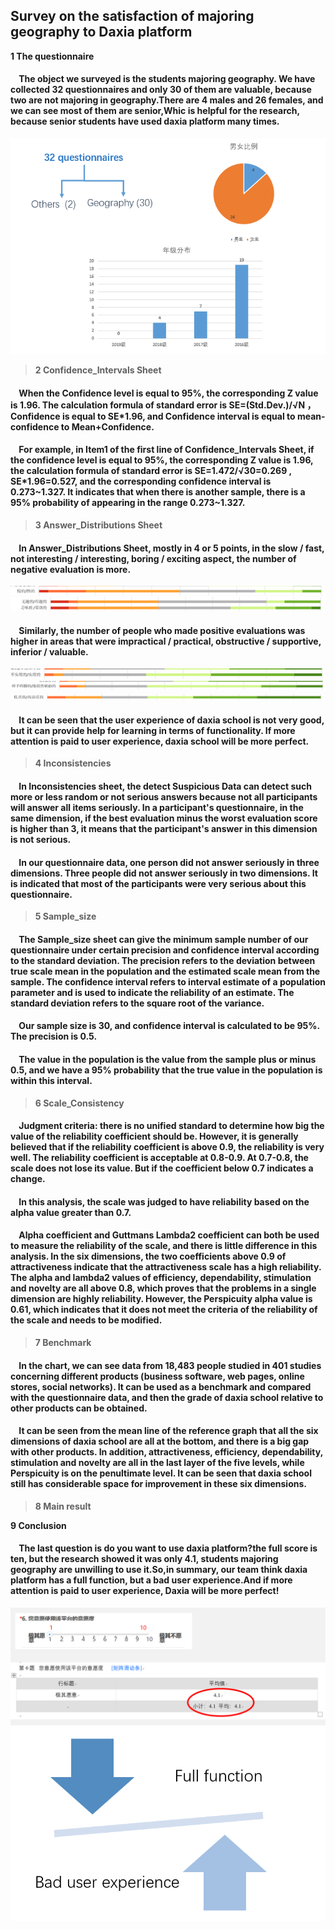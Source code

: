 ## Survey on the satisfaction of majoring geography to Daxia platform
**1 The questionnaire**  
#### &nbsp;&nbsp;&nbsp;&nbsp;The object we surveyed is the students majoring geography. We have collected 32 questionnaires and only 30 of them are valuable, because two are not majoring in geography.There are 4 males and 26 females, and we can see most of them are senior,Whic is helpful for the research, because senior students have used daxia platform many times.

<img src="./images/assignment-questionnaire1.png" />

>**2 Confidence_Intervals Sheet**   

#### &nbsp;&nbsp;&nbsp;&nbsp;When the Confidence level is equal to 95%, the corresponding Z value is 1.96. The calculation formula of standard error is SE=(Std.Dev.)/√N ，Confidence is equal to SE\*1.96, and Confidence interval is equal to mean-confidence to Mean+Confidence.

#### &nbsp;&nbsp;&nbsp;&nbsp;For example, in Item1 of the first line of Confidence_Intervals Sheet, if the confidence level is equal to 95%, the corresponding Z value is 1.96, the calculation formula of standard error is SE=1.472/√30=0.269 , SE\*1.96=0.527, and the corresponding confidence interval is 0.273\~1.327. It indicates that when there is another sample, there is a 95% probability of appearing in the range 0.273\~1.327.

>**3 Answer_Distributions Sheet** 

#### &nbsp;&nbsp;&nbsp;&nbsp;In Answer_Distributions Sheet, mostly in 4 or 5 points, in the slow / fast, not interesting / interesting, boring / exciting aspect, the number of negative evaluation is more.

<img src="./images/Answer_Distributions1.png" />

<img src="./images/Answer_Distributions2.png" />

#### &nbsp;&nbsp;&nbsp;&nbsp;Similarly, the number of people who made positive evaluations was higher in areas that were impractical / practical, obstructive / supportive, inferior / valuable.

<img src="./images/Answer_Distributions3.png" />

<img src="./images/Answer_Distributions4.png" />

<img src="./images/Answer_Distributions5.png" />

#### &nbsp;&nbsp;&nbsp;&nbsp;It can be seen that the user experience of daxia school is not very good, but it can provide help for learning in terms of functionality. If more attention is paid to user experience, daxia school will be more perfect.

>**4 Inconsistencies**
#### &nbsp;&nbsp;&nbsp;&nbsp;In Inconsistencies sheet, the detect Suspicious Data can detect such more or less random or not serious answers because not all participants will answer all items seriously. In a participant's questionnaire, in the same dimension, if the best evaluation minus the worst evaluation score is higher than 3, it means that the participant's answer in this dimension is not serious.
#### &nbsp;&nbsp;&nbsp;&nbsp;In our questionnaire data, one person did not answer seriously in three dimensions. Three people did not answer seriously in two dimensions. It is indicated that most of the participants were very serious about this questionnaire.

>**5 Sample_size**
#### &nbsp;&nbsp;&nbsp;&nbsp;The Sample_size sheet can give the minimum sample number of our questionnaire under certain precision and confidence interval according to the standard deviation. The precision refers to the deviation between true scale mean in the population and the estimated scale mean from the sample. The confidence interval refers to interval estimate of a population parameter and is used to indicate the reliability of an estimate. The standard deviation refers to the square root of the variance.
#### &nbsp;&nbsp;&nbsp;&nbsp;Our sample size is 30, and confidence interval is calculated to be 95%. The precision is 0.5.
#### &nbsp;&nbsp;&nbsp;&nbsp;The value in the population is the value from the sample plus or minus 0.5, and we have a 95% probability that the true value in the population is within this interval.

>**6 Scale_Consistency**
#### &nbsp;&nbsp;&nbsp;&nbsp;Judgment criteria: there is no unified standard to determine how big the value of the reliability coefficient should be. However, it is generally believed that if the reliability coefficient is above 0.9, the reliability is very well. The reliability coefficient is acceptable at 0.8-0.9. At 0.7-0.8, the scale does not lose its value. But if the coefficient below 0.7 indicates a change.  
#### &nbsp;&nbsp;&nbsp;&nbsp;In this analysis, the scale was judged to have reliability based on the alpha value greater than 0.7.  
#### &nbsp;&nbsp;&nbsp;&nbsp;Alpha coefficient and Guttmans Lambda2 coefficient can both be used to measure the reliability of the scale, and there is little difference in this analysis. In the six dimensions, the two coefficients above 0.9 of attractiveness indicate that the attractiveness scale has a high reliability. The alpha and lambda2 values of efficiency, dependability, stimulation and novelty are all above 0.8, which proves that the problems in a single dimension are highly reliability. However, the Perspicuity alpha value is 0.61, which indicates that it does not meet the criteria of the reliability of the scale and needs to be modified.  

>**7 Benchmark**  
#### &nbsp;&nbsp;&nbsp;&nbsp;In the chart, we can see data from 18,483 people studied in 401 studies concerning different products (business software, web pages, online stores, social networks). It can be used as a benchmark and compared with the questionnaire data, and then the grade of daxia school relative to other products can be obtained.  
#### &nbsp;&nbsp;&nbsp;&nbsp;It can be seen from the mean line of the reference graph that all the six dimensions of daxia school are all at the bottom, and there is a big gap with other products. In addition, attractiveness, efficiency, dependability, stimulation and novelty are all in the last layer of the five levels, while Perspicuity is on the penultimate level. It can be seen that daxia school still has considerable space for improvement in these six dimensions.

>**8 Main result**  


**9 Conclusion**  
#### &nbsp;&nbsp;&nbsp;&nbsp;The last question is do you want to use daxia platform?the full score is ten, but the research showed it was only 4.1, students majoring geography are unwilling to use it.So,in summary, our team think daxia platform has a full function, but a bad user experience.And if more attention is paid to user experience, Daxia  will be more perfect!

<img src="./images/assignment-conclusion1.png" />

<img src="./images/assignment-conclusion2.png" />


